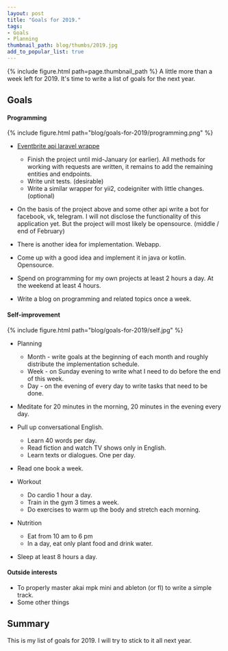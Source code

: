 ```yaml
---
layout: post
title: "Goals for 2019."
tags:
- Goals
- Planning
thumbnail_path: blog/thumbs/2019.jpg
add_to_popular_list: true
---
```


{% include figure.html path=page.thumbnail_path %}
A little more than a week left for 2019. It's time to write a list of goals for the next year.


## Goals

#### Programming

{% include figure.html path="blog/goals-for-2019/programming.png" %}

* [Eventbrite api laravel wrappe](https://github.com/Marat555/eventbrite-api-laravel-wrapper) 

  * Finish the project until mid-January (or earlier).
All methods for working with requests are written, it remains to add the remaining entities and endpoints.
  * Write unit tests. (desirable)
  * Write a similar wrapper for yii2, codeigniter with little changes. (optional)

* On the basis of the project above and some other api write a bot for facebook, vk, telegram. 
I will not disclose the functionality of this application yet. But the project will most likely be opensource. (middle / end of February)

* There is another idea for implementation. Webapp. 

* Come up with a good idea and implement it in java or kotlin. Opensource. 

* Spend on programming for my own projects at least 2 hours a day. At the weekend at least 4 hours.

* Write a blog on programming and related topics once a week.

#### Self-improvement

{% include figure.html path="blog/goals-for-2019/self.jpg" %}

* Planning
   * Month - write goals at the beginning of each month and roughly distribute the implementation schedule.
   * Week - on Sunday evening to write what I need to do before the end of this week. 
   * Day - on the evening of every day to write tasks that need to be done.
   
* Meditate for 20 minutes in the morning, 20 minutes in the evening every day.

* Pull up conversational English.
  * Learn 40 words per day.
  * Read fiction and watch TV shows only in English.
  * Learn texts or dialogues. One per day.

* Read one book a week.

* Workout
  * Do cardio 1 hour a day.
  * Train in the gym 3 times a week.
  * Do exercises to warm up the body and stretch each morning.
  
* Nutrition
  * Eat from 10 am to 6 pm
  * In a day, eat only plant food and drink water.
  
* Sleep at least 8 hours a day.

#### Outside interests

* To properly master akai mpk mini and ableton (or fl) to write a simple track.
* Some other things


## Summary

This is my list of goals for 2019. I will try to stick to it all next year.
